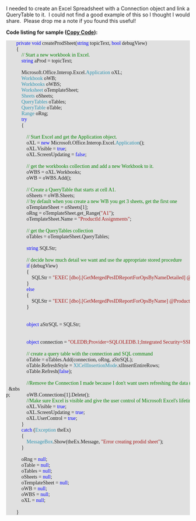 I needed to create an Excel Spreadsheet with a Connection object and link a QueryTable to it.&nbsp; I could not find a good example of this so I thought I would share.&nbsp; Please drop me a note if you found this useful!

**Code listing for sample (<a href="javascript:CopyCode('QueryTable1');" mce_href="javascript:CopyCode('QueryTable1');">Copy Code</a>):**

<div style="background-color: #e0e0e0" id="QueryTable1">
  <pre style="font-family: consolas">&nbsp;&nbsp;&nbsp;&nbsp;&nbsp;&nbsp;&nbsp; <span style="color: blue">private</span>&nbsp;<span style="color: blue">void</span> createProdSheet(<span style="color: blue">string</span> topicText, <span style="color: blue">bool</span> debugView)<br />&nbsp;&nbsp;&nbsp;&nbsp;&nbsp;&nbsp;&nbsp; {<br />&nbsp;&nbsp;&nbsp;&nbsp;&nbsp;&nbsp;&nbsp;&nbsp;&nbsp;&nbsp;&nbsp; <span style="color: green">// Start a new workbook in Excel.</span><br />&nbsp;&nbsp;&nbsp;&nbsp;&nbsp;&nbsp;&nbsp;&nbsp;&nbsp;&nbsp;&nbsp; <span style="color: blue">string</span> aProd = topicText;<br /> <br />&nbsp;&nbsp;&nbsp;&nbsp;&nbsp;&nbsp;&nbsp;&nbsp;&nbsp;&nbsp;&nbsp; Microsoft.Office.Interop.Excel.<span style="color: #2b91af">Application</span> oXL;<br />&nbsp;&nbsp;&nbsp;&nbsp;&nbsp;&nbsp;&nbsp;&nbsp;&nbsp;&nbsp;&nbsp; <span style="color: #2b91af">Workbook</span> oWB;<br />&nbsp;&nbsp;&nbsp;&nbsp;&nbsp;&nbsp;&nbsp;&nbsp;&nbsp;&nbsp;&nbsp; <span style="color: #2b91af">Workbooks</span> oWBS;<br />&nbsp;&nbsp;&nbsp;&nbsp;&nbsp;&nbsp;&nbsp;&nbsp;&nbsp;&nbsp;&nbsp; <span style="color: #2b91af">Worksheet</span> oTemplateSheet;<br />&nbsp;&nbsp;&nbsp;&nbsp;&nbsp;&nbsp;&nbsp;&nbsp;&nbsp;&nbsp;&nbsp; <span style="color: #2b91af">Sheets</span> oSheets;<br />&nbsp;&nbsp;&nbsp;&nbsp;&nbsp;&nbsp;&nbsp;&nbsp;&nbsp;&nbsp;&nbsp; <span style="color: #2b91af">QueryTables</span> oTables;<br />&nbsp;&nbsp;&nbsp;&nbsp;&nbsp;&nbsp;&nbsp;&nbsp;&nbsp;&nbsp;&nbsp; <span style="color: #2b91af">QueryTable</span> oTable;<br />&nbsp;&nbsp;&nbsp;&nbsp;&nbsp;&nbsp;&nbsp;&nbsp;&nbsp;&nbsp;&nbsp; <span style="color: #2b91af">Range</span> oRng;<br />&nbsp;&nbsp;&nbsp;&nbsp;&nbsp;&nbsp;&nbsp;&nbsp;&nbsp;&nbsp;&nbsp; <span style="color: blue">try</span><br />&nbsp;&nbsp;&nbsp;&nbsp;&nbsp;&nbsp;&nbsp;&nbsp;&nbsp;&nbsp;&nbsp; {<br /> <br />&nbsp;&nbsp;&nbsp;&nbsp;&nbsp;&nbsp;&nbsp;&nbsp;&nbsp;&nbsp;&nbsp;&nbsp;&nbsp;&nbsp;&nbsp; <span style="color: green">// Start Excel and get the Application object.</span><br />&nbsp;&nbsp;&nbsp;&nbsp;&nbsp;&nbsp;&nbsp;&nbsp;&nbsp;&nbsp;&nbsp;&nbsp;&nbsp;&nbsp;&nbsp; oXL = <span style="color: blue">new</span> Microsoft.Office.Interop.Excel.<span style="color: #2b91af">Application</span>();<br />&nbsp;&nbsp;&nbsp;&nbsp;&nbsp;&nbsp;&nbsp;&nbsp;&nbsp;&nbsp;&nbsp;&nbsp;&nbsp;&nbsp;&nbsp; oXL.Visible = <span style="color: blue">true</span>;<br />&nbsp;&nbsp;&nbsp;&nbsp;&nbsp;&nbsp;&nbsp;&nbsp;&nbsp;&nbsp;&nbsp;&nbsp;&nbsp;&nbsp;&nbsp; oXL.ScreenUpdating = <span style="color: blue">false</span>;<br /> <br />&nbsp;&nbsp;&nbsp;&nbsp;&nbsp;&nbsp;&nbsp;&nbsp;&nbsp;&nbsp;&nbsp;&nbsp;&nbsp;&nbsp;&nbsp; <span style="color: green">// get the workbooks collection and add a new Workbook to it.</span><br />&nbsp;&nbsp;&nbsp;&nbsp;&nbsp;&nbsp;&nbsp;&nbsp;&nbsp;&nbsp;&nbsp;&nbsp;&nbsp;&nbsp;&nbsp; oWBS = oXL.Workbooks;<br />&nbsp;&nbsp;&nbsp;&nbsp;&nbsp;&nbsp;&nbsp;&nbsp;&nbsp;&nbsp;&nbsp;&nbsp;&nbsp;&nbsp;&nbsp; oWB = oWBS.Add();<br /> <br />&nbsp;&nbsp;&nbsp;&nbsp;&nbsp;&nbsp;&nbsp;&nbsp;&nbsp;&nbsp;&nbsp;&nbsp;&nbsp;&nbsp;&nbsp; <span style="color: green">// Create a QueryTable that starts at cell A1.</span><br />&nbsp;&nbsp;&nbsp;&nbsp;&nbsp;&nbsp;&nbsp;&nbsp;&nbsp;&nbsp;&nbsp;&nbsp;&nbsp;&nbsp;&nbsp; oSheets = oWB.Sheets;<br />&nbsp;&nbsp;&nbsp;&nbsp;&nbsp;&nbsp;&nbsp;&nbsp;&nbsp;&nbsp;&nbsp;&nbsp;&nbsp;&nbsp;&nbsp; <span style="color: green">// by default when you create a new WB you get 3 sheets, get the first one</span><br />&nbsp;&nbsp;&nbsp;&nbsp;&nbsp;&nbsp;&nbsp;&nbsp;&nbsp;&nbsp;&nbsp;&nbsp;&nbsp;&nbsp;&nbsp; oTemplateSheet = oSheets[1];<br />&nbsp;&nbsp;&nbsp;&nbsp;&nbsp;&nbsp;&nbsp;&nbsp;&nbsp;&nbsp;&nbsp;&nbsp;&nbsp;&nbsp;&nbsp; oRng = oTemplateSheet.get_Range(<span style="color: #a31515">"A1"</span>);<br />&nbsp;&nbsp;&nbsp;&nbsp;&nbsp;&nbsp;&nbsp;&nbsp;&nbsp;&nbsp;&nbsp;&nbsp;&nbsp;&nbsp;&nbsp; oTemplateSheet.Name = <span style="color: #a31515">"ProductId Assignments"</span>;<br /> <br />&nbsp;&nbsp;&nbsp;&nbsp;&nbsp;&nbsp;&nbsp;&nbsp;&nbsp;&nbsp;&nbsp;&nbsp;&nbsp;&nbsp;&nbsp; <span style="color: green">// get the QueryTables collection</span><br />&nbsp;&nbsp;&nbsp;&nbsp;&nbsp;&nbsp;&nbsp;&nbsp;&nbsp;&nbsp;&nbsp;&nbsp;&nbsp;&nbsp;&nbsp; oTables = oTemplateSheet.QueryTables;<br /> <br />&nbsp;&nbsp;&nbsp;&nbsp;&nbsp;&nbsp;&nbsp;&nbsp;&nbsp;&nbsp;&nbsp;&nbsp;&nbsp;&nbsp;&nbsp; <span style="color: blue">string</span> SQLStr;<br /> <br />&nbsp;&nbsp;&nbsp;&nbsp;&nbsp;&nbsp;&nbsp;&nbsp;&nbsp;&nbsp;&nbsp;&nbsp;&nbsp;&nbsp;&nbsp; <span style="color: green">// decide how much detail we want and use the appropriate stored procedure</span><br />&nbsp;&nbsp;&nbsp;&nbsp;&nbsp;&nbsp;&nbsp;&nbsp;&nbsp;&nbsp;&nbsp;&nbsp;&nbsp;&nbsp;&nbsp; <span style="color: blue">if</span> (debugView)<br />&nbsp;&nbsp;&nbsp;&nbsp;&nbsp;&nbsp;&nbsp;&nbsp;&nbsp;&nbsp;&nbsp;&nbsp;&nbsp;&nbsp;&nbsp; {<br />&nbsp;&nbsp;&nbsp;&nbsp;&nbsp;&nbsp;&nbsp;&nbsp;&nbsp;&nbsp;&nbsp;&nbsp;&nbsp;&nbsp;&nbsp;&nbsp;&nbsp;&nbsp;&nbsp; SQLStr = <span style="color: #a31515">"EXEC [dbo].[GetMergedPesIDReportForOpsByNameDetailed] @ProductFamily = N'"</span> + aProd + <span style="color: #a31515">"'"</span>;<br />&nbsp;&nbsp;&nbsp;&nbsp;&nbsp;&nbsp;&nbsp;&nbsp;&nbsp;&nbsp;&nbsp;&nbsp;&nbsp;&nbsp;&nbsp; }<br />&nbsp;&nbsp;&nbsp;&nbsp;&nbsp;&nbsp;&nbsp;&nbsp;&nbsp;&nbsp;&nbsp;&nbsp;&nbsp;&nbsp;&nbsp; <span style="color: blue">else</span><br />&nbsp;&nbsp;&nbsp;&nbsp;&nbsp;&nbsp;&nbsp;&nbsp;&nbsp;&nbsp;&nbsp;&nbsp;&nbsp;&nbsp;&nbsp; {<br />&nbsp;&nbsp;&nbsp;&nbsp;&nbsp;&nbsp;&nbsp;&nbsp;&nbsp;&nbsp;&nbsp;&nbsp;&nbsp;&nbsp;&nbsp;&nbsp;&nbsp;&nbsp;&nbsp; SQLStr = <span style="color: #a31515">"EXEC [dbo].[GetMergedPesIDReportForOpsByName] @ProductFamily = N'"</span> + aProd + <span style="color: #a31515">"'"</span>;<br />&nbsp;&nbsp;&nbsp;&nbsp;&nbsp;&nbsp;&nbsp;&nbsp;&nbsp;&nbsp;&nbsp;&nbsp;&nbsp;&nbsp;&nbsp; }<br />&nbsp;&nbsp;&nbsp;&nbsp;&nbsp;&nbsp;&nbsp;&nbsp;&nbsp;&nbsp;&nbsp;&nbsp;&nbsp;&nbsp;&nbsp; <br />&nbsp;&nbsp;&nbsp;&nbsp;&nbsp;&nbsp;&nbsp;&nbsp;&nbsp;&nbsp;&nbsp;&nbsp;&nbsp;&nbsp;&nbsp; <br />&nbsp;&nbsp;&nbsp;&nbsp;&nbsp;&nbsp;&nbsp;&nbsp;&nbsp;&nbsp;&nbsp;&nbsp;&nbsp;&nbsp;&nbsp; <span style="color: blue">object</span> aStrSQL = SQLStr;<br /> <br />&nbsp;&nbsp;&nbsp;&nbsp;&nbsp;&nbsp;&nbsp;&nbsp;&nbsp;&nbsp;&nbsp;&nbsp;&nbsp;&nbsp;&nbsp;&nbsp; <br />&nbsp;&nbsp;&nbsp;&nbsp;&nbsp;&nbsp;&nbsp;&nbsp;&nbsp;&nbsp;&nbsp;&nbsp;&nbsp;&nbsp;&nbsp; <span style="color: blue">object</span> connection = <span style="color: #a31515">"OLEDB;Provider=SQLOLEDB.1;Integrated Security=SSPI;Persist Security Info=True;Initial Catalog=STIProducts;Data Source=stieditor;Use Procedure for Prepare=1;Auto Translate=True;Packet Size=4096;Workstation ID=JSANDERS6;Use Encryption for Data=False;Tag with column collation when possible=False"</span>;<br /> <br />&nbsp;&nbsp;&nbsp;&nbsp;&nbsp;&nbsp;&nbsp;&nbsp;&nbsp;&nbsp;&nbsp;&nbsp;&nbsp;&nbsp;&nbsp; <span style="color: green">// create a query table with the connection and SQL command</span><br />&nbsp;&nbsp;&nbsp;&nbsp;&nbsp;&nbsp;&nbsp;&nbsp;&nbsp;&nbsp;&nbsp;&nbsp;&nbsp;&nbsp;&nbsp; oTable = oTables.Add(connection, oRng, aStrSQL);<br />&nbsp;&nbsp;&nbsp;&nbsp;&nbsp;&nbsp;&nbsp;&nbsp;&nbsp;&nbsp;&nbsp;&nbsp;&nbsp;&nbsp;&nbsp; oTable.RefreshStyle = <span style="color: #2b91af">XlCellInsertionMode</span>.xlInsertEntireRows;<br />&nbsp;&nbsp;&nbsp;&nbsp;&nbsp;&nbsp;&nbsp;&nbsp;&nbsp;&nbsp;&nbsp;&nbsp;&nbsp;&nbsp;&nbsp; oTable.Refresh(<span style="color: blue">false</span>);<br /> <br />&nbsp;&nbsp;&nbsp;&nbsp;&nbsp;&nbsp;&nbsp;&nbsp;&nbsp;&nbsp;&nbsp;&nbsp;&nbsp;&nbsp;&nbsp; <span style="color: green">//Remove the Connection I made because I don't want users refreshing the data (optional)</span><br />&nbsp;&nbsp;&nbs
p;&nbsp;&nbsp;&nbsp;&nbsp;&nbsp;&nbsp;&nbsp;&nbsp;&nbsp;&nbsp;&nbsp;&nbsp; oWB.Connections[1].Delete();<br />&nbsp;&nbsp;&nbsp;&nbsp;&nbsp;&nbsp;&nbsp;&nbsp;&nbsp;&nbsp;&nbsp;&nbsp;&nbsp;&nbsp;&nbsp; <span style="color: green">//Make sure Excel is visible and give the user control of Microsoft Excel's lifetime.</span><br />&nbsp;&nbsp;&nbsp;&nbsp;&nbsp;&nbsp;&nbsp;&nbsp;&nbsp;&nbsp;&nbsp;&nbsp;&nbsp;&nbsp;&nbsp; oXL.Visible = <span style="color: blue">true</span>;<br />&nbsp;&nbsp;&nbsp;&nbsp;&nbsp;&nbsp;&nbsp;&nbsp;&nbsp;&nbsp;&nbsp;&nbsp;&nbsp;&nbsp;&nbsp; oXL.ScreenUpdating = <span style="color: blue">true</span>;<br />&nbsp;&nbsp;&nbsp;&nbsp;&nbsp;&nbsp;&nbsp;&nbsp;&nbsp;&nbsp;&nbsp;&nbsp;&nbsp;&nbsp;&nbsp; oXL.UserControl = <span style="color: blue">true</span>;<br />&nbsp;&nbsp;&nbsp;&nbsp;&nbsp;&nbsp;&nbsp;&nbsp;&nbsp;&nbsp;&nbsp; }<br />&nbsp;&nbsp;&nbsp;&nbsp;&nbsp;&nbsp;&nbsp;&nbsp;&nbsp;&nbsp;&nbsp; <span style="color: blue">catch</span> (<span style="color: #2b91af">Exception</span> theEx)<br />&nbsp;&nbsp;&nbsp;&nbsp;&nbsp;&nbsp;&nbsp;&nbsp;&nbsp;&nbsp;&nbsp; {<br />&nbsp;&nbsp;&nbsp;&nbsp;&nbsp;&nbsp;&nbsp;&nbsp;&nbsp;&nbsp;&nbsp;&nbsp;&nbsp;&nbsp;&nbsp; <span style="color: #2b91af">MessageBox</span>.Show(theEx.Message, <span style="color: #a31515">"Error creating prodid sheet"</span>);<br />&nbsp;&nbsp;&nbsp;&nbsp;&nbsp;&nbsp;&nbsp;&nbsp;&nbsp;&nbsp;&nbsp; }<br /> <br />&nbsp;&nbsp;&nbsp;&nbsp;&nbsp;&nbsp;&nbsp;&nbsp;&nbsp;&nbsp;&nbsp; oRng = <span style="color: blue">null</span>;<br />&nbsp;&nbsp;&nbsp;&nbsp;&nbsp;&nbsp;&nbsp;&nbsp;&nbsp;&nbsp;&nbsp; oTable = <span style="color: blue">null</span>;<br />&nbsp;&nbsp;&nbsp;&nbsp;&nbsp;&nbsp;&nbsp;&nbsp;&nbsp;&nbsp;&nbsp; oTables = <span style="color: blue">null</span>;<br />&nbsp;&nbsp;&nbsp;&nbsp;&nbsp;&nbsp;&nbsp;&nbsp;&nbsp;&nbsp;&nbsp; oSheets = <span style="color: blue">null</span>;<br />&nbsp;&nbsp;&nbsp;&nbsp;&nbsp;&nbsp;&nbsp;&nbsp;&nbsp;&nbsp;&nbsp; oTemplateSheet = <span style="color: blue">null</span>;<br />&nbsp;&nbsp;&nbsp;&nbsp;&nbsp;&nbsp;&nbsp;&nbsp;&nbsp;&nbsp;&nbsp; oWB = <span style="color: blue">null</span>;<br />&nbsp;&nbsp;&nbsp;&nbsp;&nbsp;&nbsp;&nbsp;&nbsp;&nbsp;&nbsp;&nbsp; oWBS = <span style="color: blue">null</span>;<br />&nbsp;&nbsp;&nbsp;&nbsp;&nbsp;&nbsp;&nbsp;&nbsp;&nbsp;&nbsp;&nbsp; oXL = <span style="color: blue">null</span>;<br /> <br />&nbsp;&nbsp;&nbsp;&nbsp;&nbsp;&nbsp;&nbsp; }</pre>
</div>
